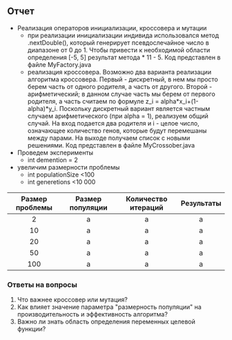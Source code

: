 ## Отчет
* Реализация операторов инициализации, кроссовера и мутации
  * при реализации инициализации индивида использовался метод .nextDouble(), который генерирует псевдослечайное число в диапазоне от 0 до 1. Чтобы привести к необходимой области определения [-5, 5] результат метода * 11 - 5. Код представлен в файле MyFactory.java
  * реализация кроссовера. Возможно два варианта реализации алгоритма кроссовера. Первый - дискретный, в нем мы просто берем часть от одного родителя, а часть от другого. Второй - арифметический; в данном случае часть мы берем от первого родителя, а часть считаем по формуле z_i = alpha*x_i+(1-alpha)*y_i. Поскольку дискретный вариант является частным случаем арифметического (при alpha = 1), реализуем общий случай. На вход подается два родителя и i - целое число, означающее количество генов, которые будут перемешаны между парами. На выходе получаем список с новыми решениями. Код представлен в файле MyCrossober.java
* Проведем эксперименты
  * int demention = 2
* увеличим размерности проблемы
  * int populationSize <100
  * int generetions <10 000

| Размер проблемы | Размер популяции | Количество итераций | Результаты |
|:---------------:|:----------------:| :------------------:|:---------: |
| 2     | a    | a |a| 
| 10     | a |   a |a|
| 20  | a         |    a |a|
|50|a|a |a |
|100| a|a |a |

### Ответы на вопросы
1. Что важнее кроссовер или мутация?
2. Как влияет значение параметра "размерность популяции" на производительность и эффективность алгоритма?
3. Важно ли знать область определения переменных целевой функции?

